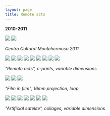 ```yaml
---
layout: page
title: Remote acts
---
```

**2010-2011**

<img src="/public/Screen Shot 2018-03-07 at 11.43.36.png">

<img src="/public/actos remotos geral(7).jpg">

_Centro Cultural Montehermoso 2011_

<img src="/public/Screen Shot 2018-03-07 at 11.43.36.png">

<img src="/public/actos remotos geral(4).jpg">

<img src="/public/farrallyHall final 100x155_bea 40x25 para PILAR.jpg">

<img src="/public/2velas pyromagnet portfolio.jpg">

<img src="/public/mirage flugplatz werneuchen portfolio.jpg">

<img src="/public/o estereoscopista2b portfolio.jpg">

<img src="/public/fonte nuvens portfolio.jpg">

<img src="/public/solaris sol pupila_2 portfolio.jpg">

<img src="/public/pinhole espelho final portfolio.jpg">

_"Remote acts", c-prints, variable dimensions_


<img src="/public/Screen Shot 2018-03-07 at 11.43.36.png">

<img src="/public/actos remotos geral (5).jpg">

<img src="/public/cascata gelada small.jpg">

_"Film in film", 16mm projection, loop_

<img src="/public/Screen Shot 2018-03-07 at 11.43.36.png">

<img src="/public/colagens fata morgana+montanha ponte.jpg">

<img src="/public/actos remotos geral (1).jpg">

<img src="/public/colagens parede.jpg">

<img src="/public/colagem chines 2 frames.jpg">

<img src="/public/fata morgana 1 portfolio.jpg">

<img src="/public/fata morgana 2 portfolio.jpg">

_"Artificial satelite", collages, variable dimensions_


